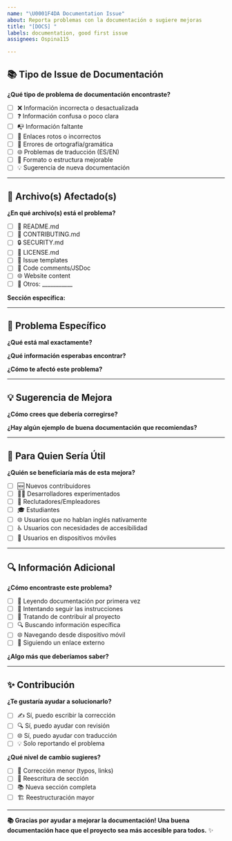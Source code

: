 ```yaml
---
name: "\U0001F4DA Documentation Issue"
about: Reporta problemas con la documentación o sugiere mejoras
title: "[DOCS] "
labels: documentation, good first issue
assignees: Ospina115

---
```


## 📚 Tipo de Issue de Documentación

**¿Qué tipo de problema de documentación encontraste?**
- [ ] ❌ Información incorrecta o desactualizada
- [ ] ❓ Información confusa o poco clara
- [ ] 📭 Información faltante
- [ ] 🔗 Enlaces rotos o incorrectos
- [ ] 📝 Errores de ortografía/gramática
- [ ] 🌐 Problemas de traducción (ES/EN)
- [ ] 🎨 Formato o estructura mejorable
- [ ] 💡 Sugerencia de nueva documentación

---

## 📄 Archivo(s) Afectado(s)

**¿En qué archivo(s) está el problema?**
- [ ] 📖 README.md
- [ ] 🤝 CONTRIBUTING.md
- [ ] 🔒 SECURITY.md
- [ ] 📄 LICENSE.md
- [ ] 💬 Issue templates
- [ ] 📝 Code comments/JSDoc
- [ ] 🌐 Website content
- [ ] 📁 Otros: ___________

**Sección específica:**
<!-- Ej: "Sección de instalación", "Guía de contribución" -->

---

## 🐛 Problema Específico

**¿Qué está mal exactamente?**
<!-- Describe el problema específico que encontraste -->

**¿Qué información esperabas encontrar?**
<!-- ¿Qué debería decir en su lugar? -->

**¿Cómo te afectó este problema?**
<!-- Ej: "No pude instalar el proyecto", "Me confundí sobre cómo contribuir" -->

---

## 💡 Sugerencia de Mejora

**¿Cómo crees que debería corregirse?**
<!-- Tu propuesta de texto corregido o mejorado -->

**¿Hay algún ejemplo de buena documentación que recomiendas?**
<!-- Links a proyectos con documentación que te guste -->

---

## 🎯 Para Quien Sería Útil

**¿Quién se beneficiaría más de esta mejora?**
- [ ] 🆕 Nuevos contribuidores
- [ ] 👩‍💻 Desarrolladores experimentados
- [ ] 💼 Reclutadores/Empleadores
- [ ] 🎓 Estudiantes
- [ ] 🌐 Usuarios que no hablan inglés nativamente
- [ ] ♿ Usuarios con necesidades de accesibilidad
- [ ] 📱 Usuarios en dispositivos móviles

---

## 🔍 Información Adicional

**¿Cómo encontraste este problema?**
- [ ] 📖 Leyendo documentación por primera vez
- [ ] 🔄 Intentando seguir las instrucciones
- [ ] 🤝 Tratando de contribuir al proyecto
- [ ] 🔍 Buscando información específica
- [ ] 🌐 Navegando desde dispositivo móvil
- [ ] 🔗 Siguiendo un enlace externo

**¿Algo más que deberíamos saber?**
<!-- Cualquier contexto adicional útil -->

---

## ✨ Contribución

**¿Te gustaría ayudar a solucionarlo?**
- [ ] ✍️ Sí, puedo escribir la corrección
- [ ] 🔍 Sí, puedo ayudar con revisión
- [ ] 🌐 Sí, puedo ayudar con traducción
- [ ] 💡 Solo reportando el problema

**¿Qué nivel de cambio sugieres?**
- [ ] 🔧 Corrección menor (typos, links)
- [ ] 📝 Reescritura de sección
- [ ] 📚 Nueva sección completa
- [ ] 🏗️ Reestructuración mayor

---

**📚 Gracias por ayudar a mejorar la documentación! Una buena documentación hace que el proyecto sea más accesible para todos.** ✨
